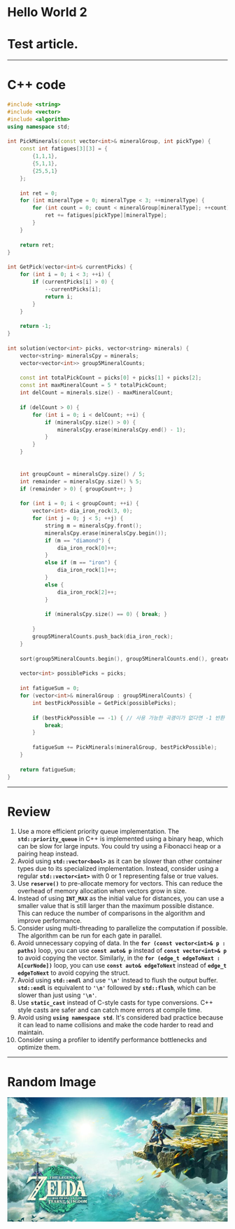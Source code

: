 # Hello World 2

# Test article.

---

# C++ code

```cpp
#include <string>
#include <vector>
#include <algorithm>
using namespace std;

int PickMinerals(const vector<int>& mineralGroup, int pickType) {
    const int fatigues[3][3] = {
        {1,1,1},
        {5,1,1},
        {25,5,1}
    };

    int ret = 0;
    for (int mineralType = 0; mineralType < 3; ++mineralType) {
        for (int count = 0; count < mineralGroup[mineralType]; ++count) {
            ret += fatigues[pickType][mineralType];
        }
    }

    return ret;
}

int GetPick(vector<int>& currentPicks) {
    for (int i = 0; i < 3; ++i) {
        if (currentPicks[i] > 0) {
            --currentPicks[i];
            return i;
        }
    }

    return -1;
}

int solution(vector<int> picks, vector<string> minerals) {
    vector<string> mineralsCpy = minerals;
    vector<vector<int>> group5MineralCounts;

    const int totalPickCount = picks[0] + picks[1] + picks[2];
    const int maxMineralCount = 5 * totalPickCount;
    int delCount = minerals.size() - maxMineralCount;

    if (delCount > 0) {
        for (int i = 0; i < delCount; ++i) {
            if (mineralsCpy.size() > 0) {
                mineralsCpy.erase(mineralsCpy.end() - 1);
            }
        }
    }
    

    int groupCount = mineralsCpy.size() / 5;
    int remainder = mineralsCpy.size() % 5;
    if (remainder > 0) { groupCount++; }

    for (int i = 0; i < groupCount; ++i) {
        vector<int> dia_iron_rock(3, 0);
        for (int j = 0; j < 5; ++j) {
            string m = mineralsCpy.front();
            mineralsCpy.erase(mineralsCpy.begin());
            if (m == "diamond") {
                dia_iron_rock[0]++;
            }
            else if (m == "iron") {
                dia_iron_rock[1]++;
            }
            else {
                dia_iron_rock[2]++;
            }

            if (mineralsCpy.size() == 0) { break; }

        }
        group5MineralCounts.push_back(dia_iron_rock);
    }

    sort(group5MineralCounts.begin(), group5MineralCounts.end(), greater<>());

    vector<int> possiblePicks = picks;

    int fatigueSum = 0;
    for (vector<int>& mineralGroup : group5MineralCounts) {
        int bestPickPossible = GetPick(possiblePicks);

        if (bestPickPossible == -1) { // 사용 가능한 곡괭이가 없다면 -1 반환
            break;
        }

        fatigueSum += PickMinerals(mineralGroup, bestPickPossible);
    }

    return fatigueSum;
}
```

---

# Review

1. Use a more efficient priority queue implementation. The **`std::priority_queue`** in C++ is implemented using a binary heap, which can be slow for large inputs. You could try using a Fibonacci heap or a pairing heap instead.
2. Avoid using **`std::vector<bool>`** as it can be slower than other container types due to its specialized implementation. Instead, consider using a regular **`std::vector<int>`** with 0 or 1 representing false or true values.
3. Use **`reserve()`** to pre-allocate memory for vectors. This can reduce the overhead of memory allocation when vectors grow in size.
4. Instead of using **`INT_MAX`** as the initial value for distances, you can use a smaller value that is still larger than the maximum possible distance. This can reduce the number of comparisons in the algorithm and improve performance.
5. Consider using multi-threading to parallelize the computation if possible. The algorithm can be run for each gate in parallel.
6. Avoid unnecessary copying of data. In the **`for (const vector<int>& p : paths)`** loop, you can use **`const auto& p`** instead of **`const vector<int>& p`** to avoid copying the vector. Similarly, in the **`for (edge_t edgeToNext : A[curNode])`** loop, you can use **`const auto& edgeToNext`** instead of **`edge_t edgeToNext`** to avoid copying the struct.
7. Avoid using **`std::endl`** and use **`'\n'`** instead to flush the output buffer. **`std::endl`** is equivalent to **`'\n'`** followed by **`std::flush`**, which can be slower than just using **`'\n'`**.
8. Use **`static_cast`** instead of C-style casts for type conversions. C++ style casts are safer and can catch more errors at compile time.
9. Avoid using **`using namespace std`**. It's considered bad practice because it can lead to name collisions and make the code harder to read and maintain.
10. Consider using a profiler to identify performance bottlenecks and optimize them.

---

# Random Image

![testimage.png](assets/images/posts/20230420/testimage.png)

